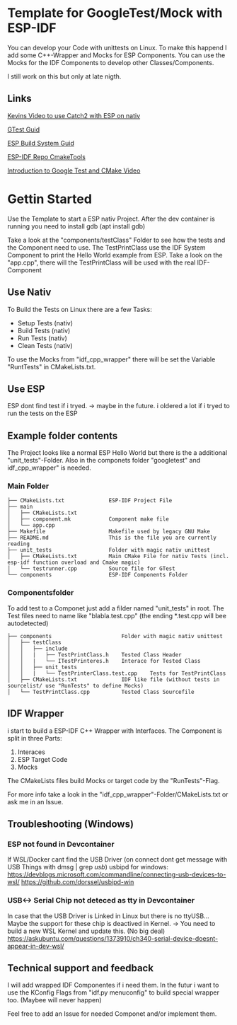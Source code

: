 # Template for GoogleTest/Mock with ESP-IDF
You can develop your Code with unittests on Linux. 
To make this happend I add some C++-Wrapper and Mocks for ESP Components.
You can use the Mocks for the IDF Components to develop other Classes/Components.

I still work on this but only at late nigth. 

## Links

[Kevins Video to use Catch2 with ESP on nativ](https://www.youtube.com/watch?v=V6vBg4kfLnQ)

[GTest Guid](https://google.github.io/googletest/)

[ESP Build System Guid](https://docs.espressif.com/projects/esp-idf/en/latest/esp32s3/api-guides/build-system.html?highlight=build%20system#cmake-components-same-name)

[ESP-IDF Repo CmakeTools](https://github.com/espressif/esp-idf/blob/master/tools/cmake/)

[Introduction to Google Test and CMake Video](https://www.youtube.com/watch?v=Lp1ifh9TuFI)

# Gettin Started
Use the Template to start a ESP nativ Project.
After the dev container is running you need to install gdb (apt install gdb)

Take a look at the "components/testClass" Folder to see how the tests and the Component need to use.
The TestPrintClass use the IDF System Component to print the Hello World example from ESP.
Take a look on the "app.cpp", there will the TestPrintClass will be used with the real IDF-Component

## Use Nativ
To Build the Tests on Linux there are a few Tasks:
- Setup Tests (nativ)
- Build Tests (nativ)
- Run Tests (nativ)
- Clean Tests (nativ)

To use the Mocks from "idf_cpp_wrapper" there will be set the Variable "RuntTests" in CMakeLists.txt.

## Use ESP
ESP dont find test if i tryed. -> maybe in the future. 
i oldered a lot if i tryed to run the tests on the ESP

## Example folder contents
The Project looks like a normal ESP Hello World but there is the a additional "unit_tests"-Folder.
Also in the componets folder "googletest" and idf_cpp_wrapper" is needed.
### Main Folder
```
├── CMakeLists.txt              ESP-IDF Project File
├── main
│   ├── CMakeLists.txt
│   ├── component.mk            Component make file
│   └── app.cpp
├── Makefile                    Makefile used by legacy GNU Make 
├── README.md                   This is the file you are currently reading
├── unit_tests                  Folder with magic nativ unittest
│   ├── CMakeLists.txt          Main CMake File for nativ Tests (incl. esp-idf function overload and Cmake magic)
│   └── testrunner.cpp          Source file for GTest
└── components                  ESP-IDF Components Folder
```
### Componentsfolder
To add test to a Componet just add a filder named "unit_tests" in root.
The Test files need to name like "blabla.test.cpp" (the ending *.test.cpp will bee autodetected)
```
├── components                      Folder with magic nativ unittest
│   ├── testClass          
│   │   ├── include          
│   │   |   ├── TestPrintClass.h    Tested Class Header         
│   │   |   └── ITestPrinteres.h    Interace for Tested Class         
│   │   ├── unit_tests          
│   │   |   └── TestPrinterClass.test.cpp    Tests for TestPrintClass        
│   ├── CMakeLists.txt              IDF like file (without tests in sourcelist/ use "RunTests" to define Mocks)
│   └── TestPrintClass.cpp          Tested Class Sourcefile
```

## IDF Wrapper
i start to build a ESP-IDF C++ Wrapper with Interfaces.
The Component is split in three Parts:
1. Interaces
2. ESP Target Code
3. Mocks

The CMakeLists files build Mocks or target code by the "RunTests"-Flag. 

For more info take a look in the "idf_cpp_wrapper"-Folder/CMakeLists.txt or ask me in an Issue.

## Troubleshooting (Windows)
### ESP not found in Devcontainer
If WSL/Docker cant find the USB Driver (on connect dont get message with USB Things with dmsg | grep *usb*) 
usbipd for windows:
https://devblogs.microsoft.com/commandline/connecting-usb-devices-to-wsl/
https://github.com/dorssel/usbipd-win
### USB<-> Serial Chip not deteced as tty in Devcontainer
In case that the USB Driver is Linked in Linux but there is no ttyUSB... Maybe the support for these chip is deactived in Kernel.
-> You need to build a new WSL Kernel and update this. (No big deal)
https://askubuntu.com/questions/1373910/ch340-serial-device-doesnt-appear-in-dev-wsl/

## Technical support and feedback
I will add wrapped IDF Componentes if i need them. 
In the futur i want to use the KConfig Flags from "idf.py menuconfig" to build special wrapper too. (Maybee will never happen)

Feel free to add an Issue for needed Componet and/or implement them.
